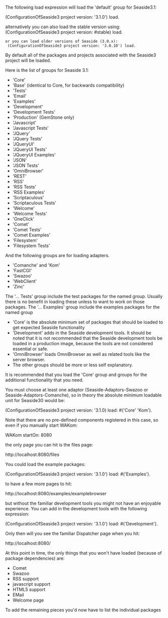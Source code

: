 The following load expression will load the 'default' group for Seaside3.1:

   (ConfigurationOfSeaside3 project version: '3.1.0') load.

   alternatively you can also load the stable version using:
	 (ConfigurationOfSeaside3 project version: #stable) load.
	
    or you can load older versions of Seaside (3.0.x):
	 (ConfigurationOfSeaside3 project version: '3.0.10') load.
	
By default all of the packages and projects associated with the Seaside3
project will be loaded.

Here is the list of groups for Seaside 3.1:
   - 'Core'
   - 'Base' (identical to Core, for backwards compatibility)
   - 'Tests'
   - 'Email'
   - 'Examples'
   - 'Development'
   - 'Development Tests'
   - 'Production' (GemStone only)
   - 'Javascript'
   - 'Javascript Tests'
   - 'JQuery'
   - 'JQuery Tests'
   - 'JQueryUI'
   - 'JQueryUI Tests'
   - 'JQueryUI Examples'
   - 'JSON'
   - 'JSON Tests'
   - 'OmniBrowser'
   - 'REST'
   - 'RSS'
   - 'RSS Tests'
   - 'RSS Examples'
   - 'Scriptaculous'
   - 'Scriptaculous Tests'
   - 'Welcome'
   - 'Welcome Tests'
   - 'OneClick'
   - 'Comet' 
   - 'Comet Tests'
   - 'Comet Examples'
   - 'Filesystem'
   - 'Filesystem Tests'

And the following groups are for loading adapters.

   - 'Comanche' and 'Kom'
   - 'FastCGI'
   - 'Swazoo'
   - 'WebClient'
   - 'Zinc'

The '... Tests' group include the test packages for the named group. Usually there is no benefit in loading these unless to want to work on those packages.
The '... Examples' group include the examples packages for the named group

   - 'Core' is the absolute minimum set of packages that should be
     loaded to get expected Seaside functionality
   - 'Development' adds in the Seaside development tools. It should be
     noted that it is not recommended that the Seaside development tools
     be loaded in a production image, because the tools are not considered
     essential or safe.
   - 'OmniBrowser' loads OmniBrowser as well as related tools like the
     server browser.
   - The other groups should be more or less self explanatory.

It is recommended that you load the 'Core' group and groups for the
additional functionality that you need.

You must choose at least one adaptor (Seaside-Adaptors-Swazoo or Seaside-Adaptors-Comanche), so in 
theory the absolute minimum loadable unit for Seaside30 would be:

   (ConfigurationOfSeaside3 project version: '3.1.0)
     load: #('Core' 'Kom').

Note that there are no pre-defined components registered in this case, 
so even if you manually start WAKom:

   WAKom startOn: 8080

the only page you can hit is the files page:

   http://localhost:8080/files

You could load the example packages:

  (ConfigurationOfSeaside3 project version: '3.1.0')
     load: #('Examples').

to have a few more pages to hit:

   http://localhost:8080/examples/examplebrowser

but without the familiar development tools you might not have an 
enjoyable experience. You can add in the development tools with the 
following expression:

  (ConfigurationOfSeaside3 project version: '3.1.0')
     load: #('Development').

Only then will you see the familiar Dispatcher page when you hit:

   http://localhost:8080/

At this point in time, the only things that you won't have loaded 
(because of package dependencies) are:

   - Comet
   - Swazoo
   - RSS support
   - javascript support
   - HTML5 support
   - EMail
   - Welcome page

To add the remaining pieces you'd now have to list the individual 
packages